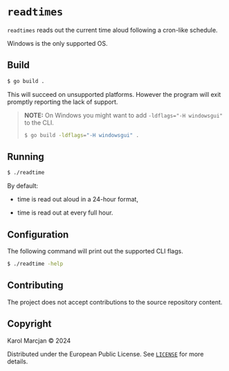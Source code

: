 # `readtimes`

`readtimes` reads out the current time aloud following a cron-like schedule.

Windows is the only supported OS.

## Build

```bash
$ go build .
```

This will succeed on unsupported platforms.
However the program will exit promptly reporting the lack of support.

> **NOTE:** On Windows you might want to add `-ldflags="-H windowsgui"` to the CLI.
>
> ```bash
> $ go build -ldflags="-H windowsgui" .
> ```

## Running

```bash
$ ./readtime
```

By default:

* time is read out aloud in a 24-hour format,

* time is read out at every full hour.


## Configuration

The following command will print out the supported CLI flags.

```bash
$ ./readtime -help

```

## Contributing

The project does not accept contributions to the source repository content.

## Copyright

Karol Marcjan &copy; 2024

Distributed under the European Public License.
See [`LICENSE`] for more details.

[`LICENSE`]: ./LICENSE